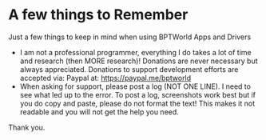 # A few things to Remember
Just a few things to keep in mind when using BPTWorld Apps and Drivers

- I am not a professional programmer, everything I do takes a lot of time and research (then MORE research)! Donations are never necessary but always appreciated.  Donations to support development efforts are accepted via: Paypal at: https://paypal.me/bptworld
- When asking for support, please post a log (NOT ONE LINE). I need to see what led up to the error.  To post a log, screenshots work best but if you do copy and paste, please do not format the text! This makes it not readable and you will not get the help you need.

Thank you.
